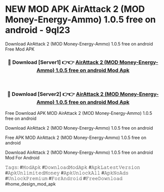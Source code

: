# NEW MOD APK AirAttack 2 (MOD Money-Energy-Ammo) 1.0.5 free on android - 9ql23
Download AirAttack 2 (MOD Money-Energy-Ammo) 1.0.5 free on android Free Mod APK

<div align="center">
<h3>🔴 Download [Server1] 👉👉 <a href="https://apk-comot.site?title=AirAttack_2_(MOD_Money-Energy-Ammo)_1.0.5_free_on_android">AirAttack 2 (MOD Money-Energy-Ammo) 1.0.5 free on android Mod Apk</a></h3><br>

<h3>🔴 Download [Server2] 👉👉 <a href="https://apk-comot.site?title=AirAttack_2_(MOD_Money-Energy-Ammo)_1.0.5_free_on_android">AirAttack 2 (MOD Money-Energy-Ammo) 1.0.5 free on android Mod Apk</a></h3>
</div>


Free Download APK MOD AirAttack 2 (MOD Money-Energy-Ammo) 1.0.5 free on android

Download AirAttack 2 (MOD Money-Energy-Ammo) 1.0.5 free on android 

Free APK MOD AirAttack 2 (MOD Money-Energy-Ammo) 1.0.5 free on android 

Download AirAttack 2 (MOD Money-Energy-Ammo) 1.0.5 free on android Mod For Android

𝚃𝚊𝚐𝚜: #𝙼𝚘𝚍𝙰𝚙𝚔 #𝙳𝚘𝚠𝚗𝚕𝚘𝚊𝚍𝙼𝚘𝚍𝙰𝚙𝚔 #𝙰𝚙𝚔𝙻𝚊𝚝𝚎𝚜𝚝𝚅𝚎𝚛𝚜𝚒𝚘𝚗 #𝙰𝚙𝚔𝚄𝚗𝚕𝚒𝚖𝚒𝚝𝚎𝚍𝙼𝚘𝚗𝚎𝚢 #𝙰𝚙𝚔𝚄𝚗𝚕𝚘𝚌𝚔𝙰𝚕𝚕 #𝙰𝚙𝚔𝙽𝚘𝙰𝚍𝚜 #𝚄𝚗𝚕𝚘𝚌𝚔𝙿𝚛𝚎𝚖𝚒𝚞𝚖 #𝙵𝚘𝚛𝙰𝚗𝚍𝚛𝚘𝚒𝚍 #𝙵𝚛𝚎𝚎𝙳𝚘𝚠𝚗𝚕𝚘𝚊𝚍 #home_design_mod_apk